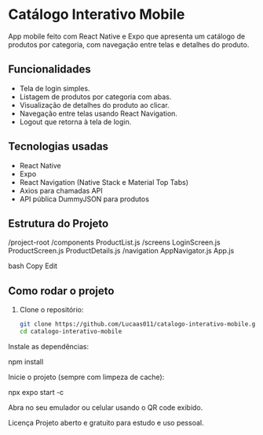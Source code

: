 # Catálogo Interativo Mobile

App mobile feito com React Native e Expo que apresenta um catálogo de produtos por categoria, com navegação entre telas e detalhes do produto.

## Funcionalidades

- Tela de login simples.
- Listagem de produtos por categoria com abas.
- Visualização de detalhes do produto ao clicar.
- Navegação entre telas usando React Navigation.
- Logout que retorna à tela de login.

## Tecnologias usadas

- React Native  
- Expo  
- React Navigation (Native Stack e Material Top Tabs)  
- Axios para chamadas API  
- API pública DummyJSON para produtos

## Estrutura do Projeto

/project-root
/components
ProductList.js
/screens
LoginScreen.js
ProductScreen.js
ProductDetails.js
/navigation
AppNavigator.js
App.js

bash
Copy
Edit

## Como rodar o projeto

1. Clone o repositório:  
   ```bash
   git clone https://github.com/Lucaas011/catalogo-interativo-mobile.git
   cd catalogo-interativo-mobile
Instale as dependências:

npm install

Inicie o projeto (sempre com limpeza de cache):

npx expo start -c

Abra no seu emulador ou celular usando o QR code exibido.

Licença
Projeto aberto e gratuito para estudo e uso pessoal.
